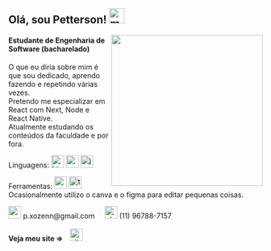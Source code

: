 ## Olá, sou Petterson! <img src="https://i.imgur.com/EgZKCOb.png" width="30px" alt="message icon">

<img src="https://i.imgur.com/JC7sFjE.png" min-width="300px" max-width="300px" width="300px" align="right" alt="">

#### Estudante de Engenharia de Software (bacharelado)

<p align="left"> 
  O que eu diria sobre mim é que sou dedicado, aprendo fazendo e repetindo várias vezes.
  <br>
  Pretendo me especializar em React com Next, Node e React Native.
  <br>
  Atualmente estudando os conteúdos da faculdade e por fora.
</p>

<p align="left">
  Linguagens: <img src="https://i.imgur.com/yIHi6Ge.png" width="25px" alt="html icon"> <img src="https://i.imgur.com/W9NmzkE.png" width="25px" alt="css icon"> <img src="https://i.imgur.com/jdiwaWN.png" width="25px" alt="javascript icon">
</p>

<p align="left">
  Ferramentas: <img src="https://i.imgur.com/M7F5IPz.png" width="25px" alt="vscode icon"> <img src="https://i.imgur.com/ZarCT9z.png" width="25px" alt="tux icon"> <br>
  Ocasionalmente utilizo o canva e o figma para editar pequenas coisas.
</p>

<p align="left">
  <img src="https://i.imgur.com/xfC65LZ.png" width="25px" alt="envelope icon"> p.xozenn@gmail.com &nbsp;&nbsp;&nbsp; <img src="https://i.imgur.com/RBWdJrB.png?1" width="25px" alt="phone icon"> (11) 96788-7157
  <br><br>
   <strong>Veja meu site => &nbsp;&nbsp;</strong>
  <a href="https://petterson-ferreira.netlify.app/">
    <img src="https://i.imgur.com/ehkMCxt.png" width="25px" alt="site icon">
  </a>
</p>  
